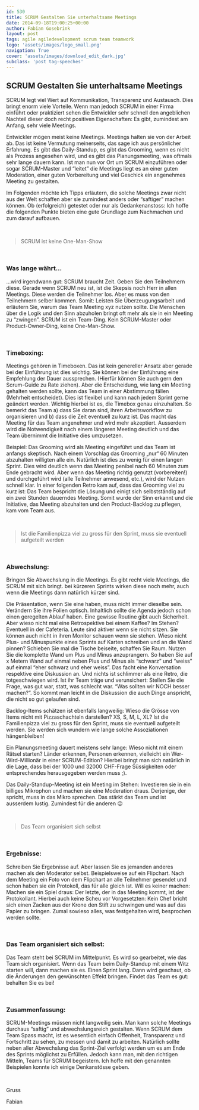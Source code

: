 ```yaml
---
id: 530
title: SCRUM Gestalten Sie unterhaltsame Meetings
date: 2014-09-18T19:00:25+00:00
author: Fabian Gosebrink
layout: post
tags: agile agiledevelopment scrum team teamwork 
logo: 'assets/images/logo_small.png'
navigation: True
cover: 'assets/images/download_edit_dark.jpg'
subclass: 'post tag-speeches'
---
```


## SCRUM Gestalten Sie unterhaltsame Meetings

SCRUM legt viel Wert auf Kommunikation, Transparenz und Austausch. Dies bringt enorm viele Vorteile. Wenn man jedoch SCRUM in einer Firma einführt oder praktiziert sehen die Entwickler sehr schnell den angeblichen Nachteil dieser doch recht positiven Eigenschaften: Es gibt, zumindest am Anfang, sehr viele Meetings.

Entwickler mögen meist keine Meetings. Meetings halten sie von der Arbeit ab. Das ist keine Vermutung meinerseits, das sage ich aus persönlicher Erfahrung. Es gibt das Daily-Standup, es gibt das Grooming, wenn es nicht als Prozess angesehen wird, und es gibt das Planungsmeeting, was oftmals sehr lange dauern kann. Ist man nun vor Ort um SCRUM einzuführen oder sogar SCRUM-Master und &#8220;leitet&#8221; die Meetings liegt es an einer guten Moderation, einer guten Vorbereitung und viel Geschick ein angenehmes Meeting zu gestalten.

Im Folgenden möchte ich Tipps erläutern, die solche Meetings zwar nicht aus der Welt schaffen aber sie zumindest anders oder &#8220;saftiger&#8221; machen können. Ob (erfolgreich) getestet oder nur als Gedankenanstoss: Ich hoffe die folgenden Punkte bieten eine gute Grundlage zum Nachmachen und zum darauf aufbauen.

&nbsp;

> SCRUM ist keine One-Man-Show

&nbsp;

### Was lange währt&#8230;

&#8230;wird irgendwann gut: SCRUM braucht Zeit. Geben Sie den Teilnehmern diese. Gerade wenn SCRUM neu ist, ist die Skepsis noch Herr in allen Meetings. Diese werden die Teilnehmer los. Aber es muss von den Teilnehmern selber kommen. Somit: Leisten Sie Überzeugungsarbeit und erläutern Sie, warum das Team Meeting xyz nutzen sollte. Die Menschen über die Logik und den Sinn abzuholen bringt oft mehr als sie in ein Meeting zu &#8220;zwingen&#8221;. SCRUM ist ein Team-Ding. Kein SCRUM-Master oder Product-Owner-Ding, keine One-Man-Show.

&nbsp;

### Timeboxing:

Meetings gehören in Timeboxen. Das ist kein genereller Ansatz aber gerade bei der Einführung ist dies wichtig. Sie können bei der Einführung eine Empfehlung der Dauer aussprechen. (Hierfür können Sie auch gern den Scrum-Guide zu Rate ziehen). Aber die Entscheidung, wie lang ein Meeting gehalten werden sollte, kann das Team in einer Abstimmung fällen (Mehrheit entscheidet). Dies ist flexibel und kann nach jedem Sprint gerne geändert werden. Wichtig hierbei ist es, die Timebox genau einzuhalten. So bemerkt das Team a) dass Sie daran sind, ihren Arbeitsworkflow zu organisieren und b) dass die Zeit eventuell zu kurz ist. Das macht das Meeting für das Team angenehmer und wird mehr akzeptiert. Ausserdem wird die Notwendigkeit nach einem längeren Meeting deutlich und das Team übernimmt die Initiative dies umzusetzen.

Beispiel: Das Grooming wird als Meeting eingeführt und das Team ist anfangs skeptisch. Nach einem Vorschlag das Grooming „nur“ 60 Minuten abzuhalten willigten alle ein. Natürlich ist dies zu wenig für einen langen Sprint. Dies wird deutlich wenn das Meeting penibel nach 60 Minuten zum Ende gebracht wird. Aber wenn das Meeting richtig genutzt (vorbereiten!) und durchgeführt wird (alle Teilnehmer anwesend, etc.), wird der Nutzen schnell klar. In einer folgenden Retro kam auf, dass das Grooming viel zu kurz ist: Das Team bespricht die Lösung und einigt sich selbstständig auf ein zwei Stunden dauerndes Meeting. Somit wurde der Sinn erkannt und die Initiative, das Meeting abzuhalten und den Product-Backlog zu pflegen, kam vom Team aus.

&nbsp;

> Ist die Familienpizza viel zu gross für den Sprint, muss sie eventuell aufgeteilt werden

&nbsp;

### Abwechslung:

Bringen Sie Abwechslung in die Meetings. Es gibt recht viele Meetings, die SCRUM mit sich bringt. bei kürzeren Sprints wirken diese noch mehr, auch wenn die Meetings dann natürlich kürzer sind.

Die Präsentation, wenn Sie eine haben, muss nicht immer dieselbe sein. Verändern Sie ihre Folien optisch. Inhaltlich sollte die Agenda jedoch schon einen geregelten Ablauf haben. Eine gewisse Routine gibt auch Sicherheit. Aber wieso nicht mal eine Retrospektive bei einem Kaffee? Im Stehen? Eventuell in der Cafeteria. Leute sind aktiver wenn sie nicht sitzen. Sie können auch nicht in ihren Monitor schauen wenn sie stehen. Wieso nicht Plus- und Minuspunkte eines Sprints auf Karten schreiben und an die Wand pinnen? Schieben Sie mal die Tische beiseite, schaffen Sie Raum. Nutzen Sie die komplette Wand um Plus und Minus anzuprangern. So haben Sie auf x Metern Wand auf einmal neben Plus und Minus als &#8220;schwarz&#8221; und &#8220;weiss&#8221; auf einmal &#8220;eher schwarz und eher weiss&#8221;. Das facht eine Konversation respektive eine Diskussion an. Und nichts ist schlimmer als eine Retro, die totgeschwiegen wird. Ist ihr Team träge und verunsichert: Stellen Sie die Frage, was gut war, statt, was schlecht war. &#8220;Was sollten wir NOCH besser machen?&#8221;. So kommt man leicht in die Diskussion die auch Dinge anspricht, die nicht so gut gelaufen sind.

Backlog-Items schätzen ist ebenfalls langweilig: Wieso die Grösse von Items nicht mit Pizzaschachteln darstellen? XS, S, M, L, XL? Ist die Familienpizza viel zu gross für den Sprint, muss sie eventuell aufgeteilt werden. Sie werden sich wundern wie lange solche Assoziationen hängenbleiben!

Ein Planungsmeeting dauert meistens sehr lange: Wieso nicht mit einem Rätsel starten? Länder erkennen, Personen erkennen, vielleicht ein Wer-Wird-Millionär in einer SCRUM-Edition? Hierbei bringt man sich natürlich in die Lage, dass bei der 1000 und 32000 CHF-Frage Süssigkeiten oder entsprechendes herausgegeben werden muss ;).

Das Daily-Standup-Meeting ist ein Meeting im Stehen: Investieren sie in ein billiges Mikrophon und machen sie eine Moderation draus. Derjenige, der spricht, muss in das Mikro sprechen. Das stärkt das Team und ist ausserdem lustig. Zumindest für die anderen 😉

&nbsp;

> Das Team organisiert sich selbst

&nbsp;

### Ergebnisse:

Schreiben Sie Ergebnisse auf. Aber lassen Sie es jemanden anderes machen als den Moderator selbst. Beispielsweise auf ein Flipchart. Nach dem Meeting ein Foto von dem Flipchart an alle Teilnehmer gesendet und schon haben sie ein Protokoll, das für alle gleich ist. Will es keiner machen: Machen sie ein Spiel draus: Der letzte, der in das Meeting kommt, ist der Protokollant. Hierbei auch keine Scheu vor Vorgesetzten: Kein Chef bricht sich einen Zacken aus der Krone den Stift zu schwingen und was auf das Papier zu bringen. Zumal sowieso alles, was festgehalten wird, besprochen werden sollte.

&nbsp;

### Das Team organisiert sich selbst:

Das Team steht bei SCRUM im Mittelpunkt. Es wird so gearbeitet, wie das Team sich organisiert. Wenn das Team beim Daily-Standup mit einem Witz starten will, dann machen sie es. Einen Sprint lang. Dann wird geschaut, ob die Änderungen den gewünschten Effekt bringen. Findet das Team es gut: behalten Sie es bei!

&nbsp;

### Zusammenfassung:

SCRUM-Meetings müssen nicht langweilig sein. Man kann solche Meetings durchaus &#8220;saftig&#8221; und abwechslungsreich gestalten. Wenn SCRUM dem Team Spass macht, ist es wesentlich einfach Offenheit, Transparenz und Fortschritt zu sehen, zu messen und damit zu arbeiten. Natürlich sollte neben aller Abwechslung das Sprint-Ziel verfolgt werden um es am Ende des Sprints möglichst zu Erfüllen. Jedoch kann man, mit den richtigen Mitteln, Teams für SCRUM begeistern. Ich hoffe mit den genannten Beispielen konnte ich einige Denkanstösse geben.

&nbsp;

Gruss

Fabian
